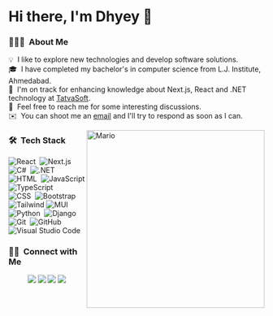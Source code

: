# Hi there, I'm Dhyey 👋
### 👨🏻‍💻 &nbsp;About Me
💡 &nbsp;I like to explore new technologies and develop software solutions.\
🎓 &nbsp;I have completed my bachelor's in computer science from L.J. Institute, Ahmedabad.\
🌱 &nbsp;I'm on track for enhancing knowledge about Next.js, React and .NET technology at [TatvaSoft](https://www.tatvasoft.com).\
💬 &nbsp;Feel free to reach me for some interesting discussions.\
✉️ &nbsp;You can shoot me an [email](mailto:dj.makadia24@gmail.com) and I'll try to respond as soon as I can.
<!-- 📄 &nbsp;Please have a look at my [Résumé]() for more details about me. I'm open to feedback and suggestions! -->

<img alt="Mario" src="https://user-images.githubusercontent.com/74038190/225813708-98b745f2-7d22-48cf-9150-083f1b00d6c9.gif" width="350" align="right"/>

### 🛠 &nbsp;Tech Stack

![React](https://img.shields.io/badge/-React-05122A?style=flat&logo=react)&nbsp;
![Next.js](https://img.shields.io/badge/-Next.js-05122A?style=flat&logo=next.js)&nbsp;
![C#](https://img.shields.io/badge/C%23-05122A?style=flat&logo=c-sharp&logoColor=563D7C)&nbsp;
![.NET](https://img.shields.io/badge/-.NET-05122A?style=flat&logo=dotnet)\
![HTML](https://img.shields.io/badge/-HTML-05122A?style=flat&logo=HTML5)&nbsp;
![JavaScript](https://img.shields.io/badge/-JavaScript-05122A?style=flat&logo=javascript)
![TypeScript](https://img.shields.io/badge/-TypeScript-05122A?style=flat&logo=typescript)\
![CSS](https://img.shields.io/badge/-CSS-05122A?style=flat&logo=CSS3&logoColor=1572B6)&nbsp;
![Bootstrap](https://img.shields.io/badge/-Bootstrap-05122A?style=flat&logo=bootstrap&logoColor=563D7C)
![Tailwind](https://img.shields.io/badge/-Tailwind-05122A?style=flat&logo=tailwindcss&logoColor=094E90)
![MUI](https://img.shields.io/badge/-MUI-05122A?style=flat&logo=mui&logoColor=094E90)\
![Python](https://img.shields.io/badge/-Python-05122A?style=flat&logo=python)&nbsp;
![Django](https://img.shields.io/badge/-Django-05122A?style=flat&logo=django&logoColor=094E90)&nbsp;\
![Git](https://img.shields.io/badge/-Git-05122A?style=flat&logo=git)&nbsp;
![GitHub](https://img.shields.io/badge/-GitHub-05122A?style=flat&logo=github)&nbsp;
![Visual Studio Code](https://img.shields.io/badge/-Visual%20Studio%20Code-05122A?style=flat&logo=visual-studio-code&logoColor=007ACC)&nbsp;

<!-- ## Github Stats
![Dhyey's github stats](https://github-readme-stats.vercel.app/api?username=DhyeyMakadia&show_icons=true&count_private=true&bg_color=00000000&text_color=777&hide=contribs,prs) -->

### 🤝🏻 &nbsp;Connect with Me

<p align="center">
<!-- <a href="https://www.adityavsingh.com"><img src="https://img.shields.io/badge/-adityavsingh.com-3423A6?style=flat&logo=Google-Chrome&logoColor=white"/></a> -->
<a href="https://www.linkedin.com/in/dhyey-makadia/"><img src="https://img.shields.io/badge/-LinkedIn-0077B5?style=flat&logo=Linkedin&logoColor=white"/></a>
<a href="mailto:dj.makadia24@gmail.com"><img src="https://img.shields.io/badge/-Mail-D14836?style=flat&logo=Gmail&logoColor=white"/></a>
<a href="https://www.instagram.com/_dhyey_24_/"><img src="https://img.shields.io/badge/-Instagram-E4405F?style=flat&logo=Instagram&logoColor=white"/></a>
<a href="https://www.facebook.com/dhyey.patel.16503"><img src="https://img.shields.io/badge/-Facebook-1877F2?style=flat&logo=Facebook&logoColor=white"/></a>
</p>
